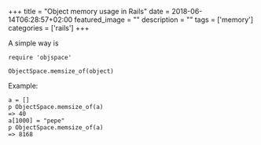 +++
title =  "Object memory usage in Rails"
date = 2018-06-14T06:28:57+02:00
featured_image = ""
description = ""
tags = ['memory']
categories = ['rails']
+++

A simple way is

    require 'objspace'

    ObjectSpace.memsize_of(object)

Example:

    a = []
    p ObjectSpace.memsize_of(a)
    => 40
    a[1000] = "pepe"
    p ObjectSpace.memsize_of(a)
    => 8168

